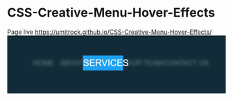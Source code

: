# CSS-Creative-Menu-Hover-Effects
Page live https://umitrock.github.io/CSS-Creative-Menu-Hover-Effects/
<img src="https://github.com/UmitRock/CSS-Creative-Menu-Hover-Effects/blob/main/page.PNG?raw=true" alt="">

